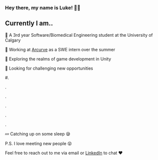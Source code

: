 ### Hey there, my name is Luke! 👋😄

## Currently I am..
💯 A 3rd year Software/Biomedical Engineering student at the University of Calgary

🏢 Working at [Arcurve](https://www.arcurve.com/) as a SWE intern over the summer

🌄 Exploring the realms of game development in Unity

🚀 Looking for challenging new opportunities



#.

.

.

.

.

.

💤 Catching up on some sleep 😪








P.S. I love meeting new people 😝 

Feel free to reach out to me via email or [LinkedIn](https://www.linkedin.com/in/luke-son/) to chat ❤️

<!--
**lukesno/lukesno** is a ✨ _special_ ✨ repository because its `README.md` (this file) appears on your GitHub profile.

Here are some ideas to get you started:

- 🔭 I’m currently working on ...
- 🌱 I’m currently learning ...
- 👯 I’m looking to collaborate on ...
- 🤔 I’m looking for help with ...
- 💬 Ask me about ...
- 📫 How to reach me: ...
- 😄 Pronouns: ...
- ⚡ Fun fact: ...
-->
